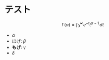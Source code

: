 # テスト

$$\Gamma(\alpha) = \int_0^\infty e^{-t} t^{\alpha-1}\,dt$$

- $\alpha$
- ほげ: $\beta$
- __もげ__: $\gamma$
- $\delta$
